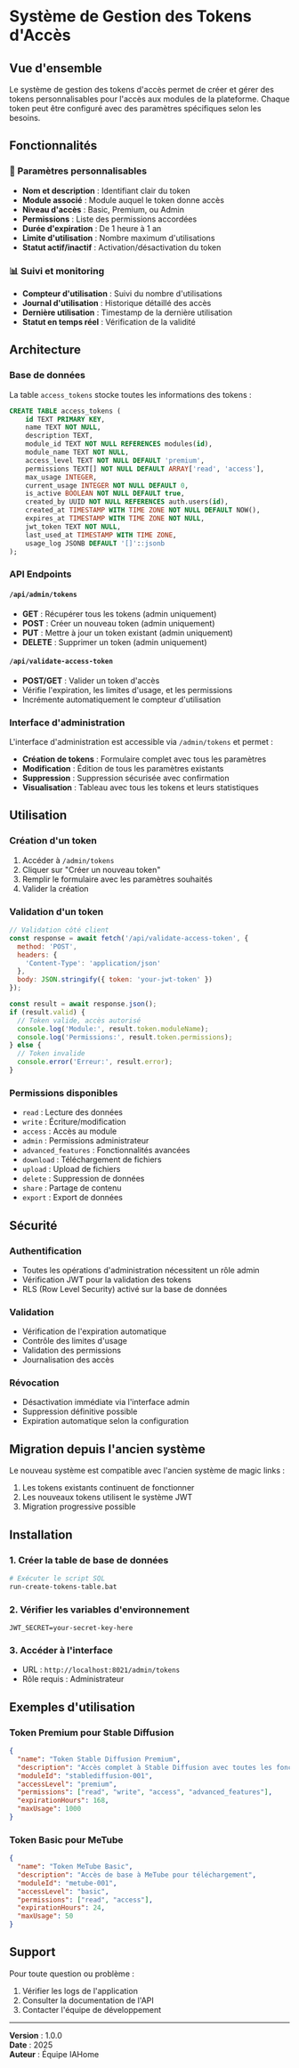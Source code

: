# Système de Gestion des Tokens d'Accès

## Vue d'ensemble

Le système de gestion des tokens d'accès permet de créer et gérer des tokens personnalisables pour l'accès aux modules de la plateforme. Chaque token peut être configuré avec des paramètres spécifiques selon les besoins.

## Fonctionnalités

### 🔑 Paramètres personnalisables

- **Nom et description** : Identifiant clair du token
- **Module associé** : Module auquel le token donne accès
- **Niveau d'accès** : Basic, Premium, ou Admin
- **Permissions** : Liste des permissions accordées
- **Durée d'expiration** : De 1 heure à 1 an
- **Limite d'utilisation** : Nombre maximum d'utilisations
- **Statut actif/inactif** : Activation/désactivation du token

### 📊 Suivi et monitoring

- **Compteur d'utilisation** : Suivi du nombre d'utilisations
- **Journal d'utilisation** : Historique détaillé des accès
- **Dernière utilisation** : Timestamp de la dernière utilisation
- **Statut en temps réel** : Vérification de la validité

## Architecture

### Base de données

La table `access_tokens` stocke toutes les informations des tokens :

```sql
CREATE TABLE access_tokens (
    id TEXT PRIMARY KEY,
    name TEXT NOT NULL,
    description TEXT,
    module_id TEXT NOT NULL REFERENCES modules(id),
    module_name TEXT NOT NULL,
    access_level TEXT NOT NULL DEFAULT 'premium',
    permissions TEXT[] NOT NULL DEFAULT ARRAY['read', 'access'],
    max_usage INTEGER,
    current_usage INTEGER NOT NULL DEFAULT 0,
    is_active BOOLEAN NOT NULL DEFAULT true,
    created_by UUID NOT NULL REFERENCES auth.users(id),
    created_at TIMESTAMP WITH TIME ZONE NOT NULL DEFAULT NOW(),
    expires_at TIMESTAMP WITH TIME ZONE NOT NULL,
    jwt_token TEXT NOT NULL,
    last_used_at TIMESTAMP WITH TIME ZONE,
    usage_log JSONB DEFAULT '[]'::jsonb
);
```

### API Endpoints

#### `/api/admin/tokens`
- **GET** : Récupérer tous les tokens (admin uniquement)
- **POST** : Créer un nouveau token (admin uniquement)
- **PUT** : Mettre à jour un token existant (admin uniquement)
- **DELETE** : Supprimer un token (admin uniquement)

#### `/api/validate-access-token`
- **POST/GET** : Valider un token d'accès
- Vérifie l'expiration, les limites d'usage, et les permissions
- Incrémente automatiquement le compteur d'utilisation

### Interface d'administration

L'interface d'administration est accessible via `/admin/tokens` et permet :

- **Création de tokens** : Formulaire complet avec tous les paramètres
- **Modification** : Édition de tous les paramètres existants
- **Suppression** : Suppression sécurisée avec confirmation
- **Visualisation** : Tableau avec tous les tokens et leurs statistiques

## Utilisation

### Création d'un token

1. Accéder à `/admin/tokens`
2. Cliquer sur "Créer un nouveau token"
3. Remplir le formulaire avec les paramètres souhaités
4. Valider la création

### Validation d'un token

```javascript
// Validation côté client
const response = await fetch('/api/validate-access-token', {
  method: 'POST',
  headers: {
    'Content-Type': 'application/json'
  },
  body: JSON.stringify({ token: 'your-jwt-token' })
});

const result = await response.json();
if (result.valid) {
  // Token valide, accès autorisé
  console.log('Module:', result.token.moduleName);
  console.log('Permissions:', result.token.permissions);
} else {
  // Token invalide
  console.error('Erreur:', result.error);
}
```

### Permissions disponibles

- `read` : Lecture des données
- `write` : Écriture/modification
- `access` : Accès au module
- `admin` : Permissions administrateur
- `advanced_features` : Fonctionnalités avancées
- `download` : Téléchargement de fichiers
- `upload` : Upload de fichiers
- `delete` : Suppression de données
- `share` : Partage de contenu
- `export` : Export de données

## Sécurité

### Authentification
- Toutes les opérations d'administration nécessitent un rôle admin
- Vérification JWT pour la validation des tokens
- RLS (Row Level Security) activé sur la base de données

### Validation
- Vérification de l'expiration automatique
- Contrôle des limites d'usage
- Validation des permissions
- Journalisation des accès

### Révocation
- Désactivation immédiate via l'interface admin
- Suppression définitive possible
- Expiration automatique selon la configuration

## Migration depuis l'ancien système

Le nouveau système est compatible avec l'ancien système de magic links :

1. Les tokens existants continuent de fonctionner
2. Les nouveaux tokens utilisent le système JWT
3. Migration progressive possible

## Installation

### 1. Créer la table de base de données

```bash
# Exécuter le script SQL
run-create-tokens-table.bat
```

### 2. Vérifier les variables d'environnement

```env
JWT_SECRET=your-secret-key-here
```

### 3. Accéder à l'interface

- URL : `http://localhost:8021/admin/tokens`
- Rôle requis : Administrateur

## Exemples d'utilisation

### Token Premium pour Stable Diffusion
```json
{
  "name": "Token Stable Diffusion Premium",
  "description": "Accès complet à Stable Diffusion avec toutes les fonctionnalités",
  "moduleId": "stablediffusion-001",
  "accessLevel": "premium",
  "permissions": ["read", "write", "access", "advanced_features"],
  "expirationHours": 168,
  "maxUsage": 1000
}
```

### Token Basic pour MeTube
```json
{
  "name": "Token MeTube Basic",
  "description": "Accès de base à MeTube pour téléchargement",
  "moduleId": "metube-001",
  "accessLevel": "basic",
  "permissions": ["read", "access"],
  "expirationHours": 24,
  "maxUsage": 50
}
```

## Support

Pour toute question ou problème :
1. Vérifier les logs de l'application
2. Consulter la documentation de l'API
3. Contacter l'équipe de développement

---

**Version** : 1.0.0  
**Date** : 2025  
**Auteur** : Équipe IAHome 